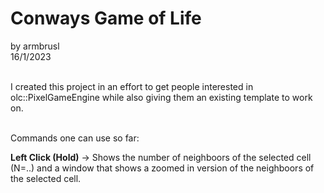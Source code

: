 # Conways Game of Life
by armbrusl <br />
16/1/2023 <br /> <br />

I created this project in an effort to get people interested in olc::PixelGameEngine while also giving them an existing template to work on. <br /> <br />

Commands one can use so far:

**Left Click (Hold)** -> Shows the number of neighboors of the selected cell (N=..) and a window that shows a zoomed in version of the neighboors of the selected cell. <br />
